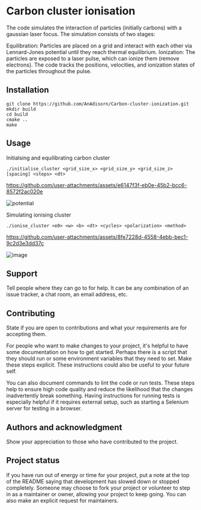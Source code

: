 # Carbon cluster ionisation
The code simulates the interaction of particles (initially carbons) with a gaussian laser focus. The simulation consists of two stages:

Equilibration: Particles are placed on a grid and interact with each other via Lennard-Jones potential until they reach thermal equilibrium.
Ionization: The particles are exposed to a laser pulse, which can ionize them (remove electrons). The code tracks the positions, velocities, and ionization states of the particles throughout the pulse.


## Installation
```
git clone https://github.com/AnAdisorn/Carbon-cluster-ionization.git
mkdir build
cd build
cmake ..
make
```

## Usage
Initialsing and equilibrating carbon cluster
```
./initialise_cluster <grid_size_x> <grid_size_y> <grid_size_z> [spacing] <steps> <dt>
```
https://github.com/user-attachments/assets/e6147f3f-eb0e-45b2-bcc6-8572f2ac020e

![potential](https://github.com/user-attachments/assets/e67059a8-b6dc-4081-b154-182652c0d670)

Simulating ionising cluster
```
./ionise_cluster <e0> <w> <b> <dt> <cycles> <polarization> <method>
```
https://github.com/user-attachments/assets/8fe7228d-4558-4ebb-bec1-9c2d3e3dd37c

![image](https://github.com/user-attachments/assets/7f084bd9-2ec8-49e2-996c-ab705f2ce2d3)

## Support
Tell people where they can go to for help. It can be any combination of an issue tracker, a chat room, an email address, etc.

## Contributing
State if you are open to contributions and what your requirements are for accepting them.

For people who want to make changes to your project, it's helpful to have some documentation on how to get started. Perhaps there is a script that they should run or some environment variables that they need to set. Make these steps explicit. These instructions could also be useful to your future self.

You can also document commands to lint the code or run tests. These steps help to ensure high code quality and reduce the likelihood that the changes inadvertently break something. Having instructions for running tests is especially helpful if it requires external setup, such as starting a Selenium server for testing in a browser.

## Authors and acknowledgment
Show your appreciation to those who have contributed to the project.

## Project status
If you have run out of energy or time for your project, put a note at the top of the README saying that development has slowed down or stopped completely. Someone may choose to fork your project or volunteer to step in as a maintainer or owner, allowing your project to keep going. You can also make an explicit request for maintainers.
